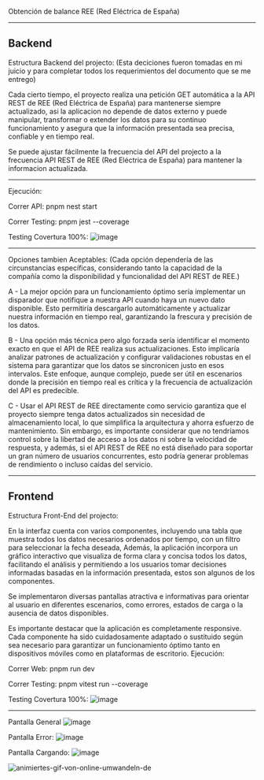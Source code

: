 Obtención de balance REE (Red Eléctrica de España)


-------------------------
Backend
-------------------------
Estructura Backend del projecto:
(Esta deciciones fueron tomadas en mi juicio y para completar todos los requerimientos del documento que se me entrego)

Cada cierto tiempo, el proyecto realiza una petición GET automática a la API REST de REE (Red Eléctrica de España) para mantenerse siempre actualizado, 
asi la aplicacion no depende de datos externo y puede manipular, transformar o extender los datos para su continuo funcionamiento y asegura que la información
presentada sea precisa, confiable y en tiempo real.

Se puede ajustar fácilmente la frecuencia del API del projecto a la frecuencia API REST de REE (Red Eléctrica de España) para mantener la informacion actualizada.


-------------------------


Ejecución:

Correr API: pnpm nest start

Correr Testing: pnpm jest --coverage

Testing Covertura 100%:
![image](https://github.com/user-attachments/assets/37478049-6ea4-4d57-8b2a-42ff32abe3c3)



-------------------------


Opciones tambien Aceptables:
(Cada opción dependería de las circunstancias específicas, considerando tanto la capacidad de la compañía como la disponibilidad y funcionalidad del API REST de REE.)

A - La mejor opción para un funcionamiento óptimo sería implementar un disparador que notifique a nuestra API cuando haya un nuevo dato disponible.
Esto permitiría descargarlo automáticamente y actualizar nuestra información en tiempo real, garantizando la frescura y precisión de los datos.

B - Una opción más técnica pero algo forzada sería identificar el momento exacto en que el API de REE realiza sus actualizaciones.
Esto implicaría analizar patrones de actualización y configurar validaciones robustas en el sistema para garantizar que los datos se sincronicen justo en esos intervalos.
Este enfoque, aunque complejo, puede ser útil en escenarios donde la precisión en tiempo real es crítica y la frecuencia de actualización del API es predecible.

C - Usar el API REST de REE directamente como servicio garantiza que el proyecto siempre tenga datos actualizados sin necesidad de almacenamiento local, lo que simplifica la arquitectura y ahorra esfuerzo de mantenimiento. Sin embargo, es importante considerar que no tendríamos control sobre la libertad de acceso a los datos ni sobre la velocidad de respuesta, y además, si el API REST de REE no está diseñado para soportar un gran número de usuarios concurrentes, esto podría generar problemas de rendimiento o incluso caídas del servicio.

--------------------------

Frontend
-------------------------
Estructura Front-End del projecto:

En la interfaz cuenta con varios componentes, incluyendo una tabla que muestra todos los datos necesarios ordenados por tiempo, con un filtro para seleccionar la fecha deseada, 
Además, la aplicación incorpora un gráfico interactivo que visualiza de forma clara y concisa todos los datos, facilitando el análisis y permitiendo a los usuarios tomar
decisiones informadas basadas en la información presentada, estos son algunos de los componentes.

Se implementaron diversas pantallas atractiva e informativas para orientar al usuario en diferentes escenarios, como errores, estados de carga o la ausencia de datos disponibles.

Es importante destacar que la aplicación es completamente responsive. Cada componente ha sido cuidadosamente adaptado o sustituido según sea necesario para garantizar un 
funcionamiento óptimo tanto en dispositivos móviles como en plataformas de escritorio.
Ejecución:

Correr Web: pnpm run dev

Correr Testing: pnpm vitest run --coverage  

Testing Covertura 100%:
![image](https://github.com/user-attachments/assets/610a58de-49b0-4c6f-b75c-2fbae87b290c)

--------------------------
 
Pantalla General
![image](https://github.com/user-attachments/assets/b75998ad-8dc4-45de-ad86-ea8246b5a031)

Pantalla Error:
![image](https://github.com/user-attachments/assets/5c09c179-4b69-4b80-9727-19d687e8357b)

Pantalla Cargando:
![image](https://github.com/user-attachments/assets/6254dbbb-c0ff-43ab-a657-843fda7b33ef)


![animiertes-gif-von-online-umwandeln-de](https://github.com/user-attachments/assets/453962b2-3db6-4cd6-8eea-40a8fd183561)

